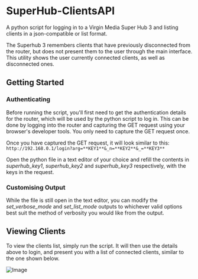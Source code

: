 # SuperHub-ClientsAPI
A python script for logging in to a Virgin Media Super Hub 3 and listing clients in a json-compatible or list format.

The Superhub 3 remembers clients that have previously disconnected from the router, but does not present them to the user through the main interface. This utility shows the user currently connected clients, as well as disconnected ones.

## Getting Started
### Authenticating
Before running the script, you'll first need to get the authentication details for the router, which will be used by the python script to log in. This can be done by logging into the router and capturing the GET request using your browser's developer tools. You only need to capture the GET request once.

Once you have captured the GET request, it will look similar to this: `http://192.168.0.1/login?arg=**KEY1**&_n=**KEY2**&_=**KEY3**`

Open the python file in a text editor of your choice and refill the contents in *superhub_key1*, *superhub_key2* and *superhub_key3* respectively, with the keys in the request.

### Customising Output
While the file is still open in the text editor, you can modify the *set_verbose_mode* and *set_list_mode* outputs to whichever valid options best suit the method of verbosity you would like from the output.

## Viewing Clients
To view the clients list, simply run the script. It will then use the details above to login, and present you with a list of connected clients, similar to the one shown below.

![Image](https://i.imgur.com/bkLiHQ2.png)
